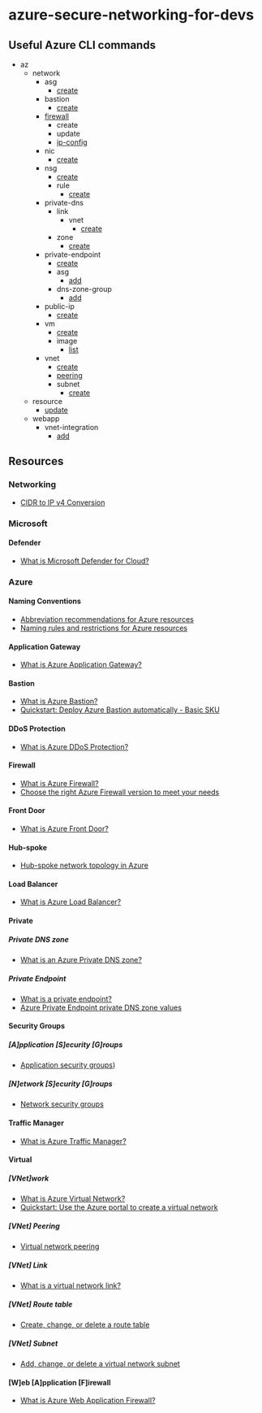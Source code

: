 # azure-secure-networking-for-devs

## Useful Azure CLI commands

- az
  - network
    - asg
      - [create](https://learn.microsoft.com/en-us/cli/azure/network/asg?view=azure-cli-latest#az-network-asg-create)
    - bastion
      - [create](https://learn.microsoft.com/en-us/cli/azure/network/bastion?view=azure-cli-latest#az-network-bastion-create)
    - [firewall](<https://learn.microsoft.com/en-us/cli/azure/network/firewall?view=azure-cli-latest#az-network-firewall-create(azure-firewall)>)
      - create
      - update
      - [ip-config](<https://learn.microsoft.com/en-us/cli/azure/network/firewall/ip-config?view=azure-cli-latest#az-network-firewall-ip-config-create(azure-firewall)>)
    - nic
      - [create](https://learn.microsoft.com/en-us/cli/azure/network/nic?view=azure-cli-latest#az-network-nic-create)
    - nsg
      - [create](https://learn.microsoft.com/en-us/cli/azure/network/nsg?view=azure-cli-latest#az-network-nsg-create)
      - rule
        - [create](https://learn.microsoft.com/en-us/cli/azure/network/nsg/rule?view=azure-cli-latest#az-network-nsg-rule-create)
    - private-dns
      - link
        - vnet
          - [create](https://learn.microsoft.com/en-us/cli/azure/network/private-dns/link/vnet?view=azure-cli-latest#az-network-private-dns-link-vnet-create)
      - zone
        - [create](https://learn.microsoft.com/en-us/cli/azure/network/private-dns/zone?view=azure-cli-latest#az-network-private-dns-zone-create)
    - private-endpoint
      - [create](https://learn.microsoft.com/en-us/cli/azure/network/private-endpoint?view=azure-cli-latest#az-network-private-endpoint-create)
      - asg
        - [add](https://learn.microsoft.com/en-us/cli/azure/network/private-endpoint/asg?view=azure-cli-latest#az-network-private-endpoint-asg-add)
      - dns-zone-group
        - [add](https://learn.microsoft.com/en-us/cli/azure/network/private-endpoint/dns-zone-group?view=azure-cli-latest#az-network-private-endpoint-dns-zone-group-add)
    - public-ip
      - [create](https://learn.microsoft.com/en-us/cli/azure/network/public-ip?view=azure-cli-latest#az-network-public-ip-create)
    - vm
      - [create](https://learn.microsoft.com/en-us/cli/azure/vm?view=azure-cli-latest#az-vm-create)
      - image
        - [list](https://learn.microsoft.com/en-us/cli/azure/vm/image?view=azure-cli-latest#az-vm-image-list)
    - vnet
      - [create](https://learn.microsoft.com/en-us/cli/azure/network/vnet?view=azure-cli-latest#az-network-vnet-create)
      - [peering](<https://learn.microsoft.com/en-us/cli/azure/network/vnet/peering?view=azure-cli-latest#az-network-vnet-peering-create()>)
      - subnet
        - [create](https://learn.microsoft.com/en-us/cli/azure/network/vnet/subnet?view=azure-cli-latest#az-network-vnet-subnet-create)
  - resource
    - [update](https://learn.microsoft.com/en-us/cli/azure/resource?view=azure-cli-latest#az-resource-update)
  - webapp
    - vnet-integration
      - [add](https://learn.microsoft.com/en-us/cli/azure/webapp/vnet-integration?view=azure-cli-latest#az-webapp-vnet-integration-add)

## Resources

### Networking

- [CIDR to IP v4 Conversion](https://www.ipaddressguide.com/cidr)

### Microsoft

#### Defender

- [What is Microsoft Defender for Cloud?](https://learn.microsoft.com/en-us/azure/defender-for-cloud/defender-for-cloud-introduction)

### Azure

#### Naming Conventions

- [Abbreviation recommendations for Azure resources](https://learn.microsoft.com/en-us/azure/cloud-adoption-framework/ready/azure-best-practices/resource-abbreviations)
- [Naming rules and restrictions for Azure resources](https://learn.microsoft.com/en-us/azure/azure-resource-manager/management/resource-name-rules)

#### Application Gateway

- [What is Azure Application Gateway?](https://learn.microsoft.com/en-us/azure/application-gateway/overview)

#### Bastion

- [What is Azure Bastion?](https://learn.microsoft.com/en-us/azure/bastion/bastion-overview)
- [Quickstart: Deploy Azure Bastion automatically - Basic SKU](https://learn.microsoft.com/en-us/azure/bastion/quickstart-host-portal)

#### DDoS Protection

- [What is Azure DDoS Protection?](https://learn.microsoft.com/en-us/azure/ddos-protection/ddos-protection-overview)

#### Firewall

- [What is Azure Firewall?](https://learn.microsoft.com/en-us/azure/firewall/overview)
- [Choose the right Azure Firewall version to meet your needs](https://learn.microsoft.com/en-us/azure/firewall/choose-firewall-sku)

#### Front Door

- [What is Azure Front Door?](https://learn.microsoft.com/en-us/azure/frontdoor/front-door-overview)

#### Hub-spoke

- [Hub-spoke network topology in Azure](https://learn.microsoft.com/en-us/azure/architecture/networking/architecture/hub-spoke?tabs=cli)

#### Load Balancer

- [What is Azure Load Balancer?](https://learn.microsoft.com/en-us/azure/load-balancer/load-balancer-overview)

#### Private

##### Private DNS zone

- [What is an Azure Private DNS zone?](https://learn.microsoft.com/en-us/azure/dns/private-dns-privatednszone)

##### Private Endpoint

- [What is a private endpoint?](https://learn.microsoft.com/en-us/azure/private-link/private-endpoint-overview)
- [Azure Private Endpoint private DNS zone values](https://learn.microsoft.com/en-us/azure/private-link/private-endpoint-dns#private-dns-zone-group)

#### Security Groups

##### [A]pplication [S]ecurity [G]roups

- [Application security groups](https://learn.microsoft.com/en-us/azure/virtual-network/application-security-groups))

##### [N]etwork [S]ecurity [G]roups

- [Network security groups](https://learn.microsoft.com/en-us/azure/virtual-network/network-security-groups-overview)

#### Traffic Manager

- [What is Azure Traffic Manager?](https://learn.microsoft.com/en-us/azure/traffic-manager/traffic-manager-overview)

#### Virtual

##### [VNet]work

- [What is Azure Virtual Network?](https://learn.microsoft.com/en-us/azure/virtual-network/virtual-networks-overview)
- [Quickstart: Use the Azure portal to create a virtual network](https://learn.microsoft.com/en-us/azure/virtual-network/quick-create-portal)

##### [VNet] Peering

- [Virtual network peering](https://learn.microsoft.com/en-us/azure/virtual-network/virtual-network-peering-overview)

##### [VNet] Link

- [What is a virtual network link?](https://learn.microsoft.com/en-us/azure/dns/private-dns-virtual-network-links)

##### [VNet] Route table

- [Create, change, or delete a route table](https://learn.microsoft.com/en-us/azure/virtual-network/manage-route-table)

##### [VNet] Subnet

- [Add, change, or delete a virtual network subnet](https://learn.microsoft.com/en-us/azure/virtual-network/virtual-network-manage-subnet?tabs=azure-portal)

#### [W]eb [A]pplication [F]irewall

- [What is Azure Web Application Firewall?](https://learn.microsoft.com/en-us/azure/web-application-firewall/overview)
